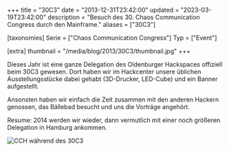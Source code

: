 +++
title = "30C3"
date = "2013-12-31T23:42:00"
updated = "2023-03-19T23:42:00"
description = "Besuch des 30. Chaos Communication Congress durch den Mainframe."
aliases = ["30C3"]

[taxonomies]
Serie = ["Chaos Communication Congress"]
Typ = ["Event"]

[extra]
thumbnail = "/media/blog/2013/30C3/thumbnail.jpg"
+++

Dieses Jahr ist eine ganze Delegation des Oldenburger Hackspaces offiziell beim 30C3 gewesen. Dort haben wir im Hackcenter unsere üblichen Ausstellungsstücke dabei gehabt (3D-Drucker, LED-Cube) und ein Banner aufgestellt.

Ansonsten haben wir einfach die Zeit zusammen mit den anderen Hackern genossen, das Bällebad besucht und uns die Vorträge angehört.

Resume: 2014 werden wir wieder, dann vermutlich mit einer noch größeren Delegation in Hamburg ankommen.

![CCH während des 30C3](/media/blog/2013/30C3/building.jpg)
